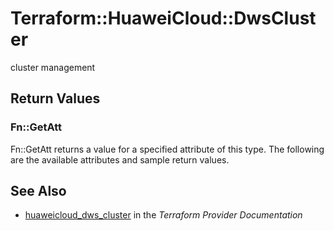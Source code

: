 # Terraform::HuaweiCloud::DwsCluster

cluster management

## Return Values

### Fn::GetAtt

Fn::GetAtt returns a value for a specified attribute of this type. The following are the available attributes and sample return values.

## See Also

* [huaweicloud_dws_cluster](https://www.terraform.io/docs/providers/huaweicloud/r/dws_cluster.html) in the _Terraform Provider Documentation_